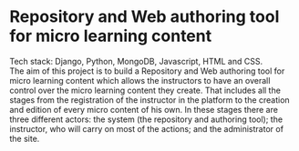 # Repository and Web authoring tool for micro learning content
Tech stack: Django, Python, MongoDB, Javascript, HTML and CSS.\
The aim of this project is to build a Repository and Web authoring
tool for micro learning content which allows the instructors to have an overall control over the
micro learning content they create. That includes all the stages from the registration of the
instructor in the platform to the creation and edition of every micro content of his own. In
these stages there are three different actors: the system (the repository and authoring tool);
the instructor, who will carry on most of the actions; and the administrator of the site.
